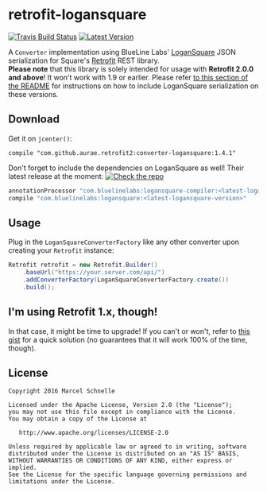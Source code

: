 # retrofit-logansquare

[![Travis Build Status](https://img.shields.io/travis/aurae/retrofit-logansquare.svg)](https://travis-ci.org/aurae/retrofit-logansquare) [![Latest Version](https://img.shields.io/bintray/v/aurae/maven/retrofit2-logansquare.svg)](https://bintray.com/aurae/maven/retrofit2-logansquare)

A `Converter` implementation using BlueLine Labs' [LoganSquare][logansquare] JSON serialization for Square's [Retrofit][retrofit] REST library.  
**Please note** that this library is solely intended for usage with **Retrofit 2.0.0 and above**! It won't work with 1.9 or earlier. Please refer [to this section of the README](#retro1) for instructions on how to include LoganSquare serialization on these versions.

## Download

Get it on `jcenter()`:

`compile "com.github.aurae.retrofit2:converter-logansquare:1.4.1"`

Don't forget to include the dependencies on LoganSquare as well!
Their latest release at the moment:
[![Check the repo](https://img.shields.io/github/tag/bluelinelabs/LoganSquare.svg)][logansquare]

```groovy
annotationProcessor "com.bluelinelabs:logansquare-compiler:<latest-logansquare-version>"
compile "com.bluelinelabs:logansquare:<latest-logansquare-version>"
```

## Usage

Plug in the `LoganSquareConverterFactory` like any other converter upon creating your `Retrofit` instance:

```java
Retrofit retrofit = new Retrofit.Builder()
    .baseUrl("https://your.server.com/api/")
    .addConverterFactory(LoganSquareConverterFactory.create())
    .build();
```

<a name="retro1"></a>
## I'm using Retrofit 1.x, though!

In that case, it might be time to upgrade! If you can't or won't, refer to [this gist][v1gist] for a quick solution (no guarantees that it will work 100% of the time, though).

## License

	Copyright 2016 Marcel Schnelle

	Licensed under the Apache License, Version 2.0 (the "License");
	you may not use this file except in compliance with the License.
	You may obtain a copy of the License at

	   http://www.apache.org/licenses/LICENSE-2.0

	Unless required by applicable law or agreed to in writing, software
	distributed under the License is distributed on an "AS IS" BASIS,
	WITHOUT WARRANTIES OR CONDITIONS OF ANY KIND, either express or implied.
	See the License for the specific language governing permissions and
	limitations under the License.

  [logansquare]: https://github.com/bluelinelabs/LoganSquare
  [retrofit]: https://github.com/square/retrofit
  [v1gist]: https://gist.github.com/aurae/8427b93b27483763d9cb
 
